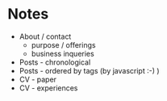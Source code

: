 # Notes

- About / contact 
    - purpose / offerings
    - business inqueries
- Posts - chronological
- Posts - ordered by tags (by javascript :-) )
- CV - paper
- CV - experiences 


